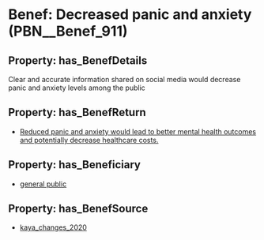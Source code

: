 # Benef: __Decreased panic and anxiety__ (PBN__Benef_911)

## Property: has_BenefDetails

Clear and accurate information shared on social media would decrease panic and anxiety levels among the public

## Property: has_BenefReturn

* [Reduced panic and anxiety would lead to better mental health outcomes and potentially decrease healthcare costs.](../BenefReturn/PBN__BenefReturn_997)

## Property: has_Beneficiary

* [general public](../Stakeholder/PBN__Stakeholder_29)

## Property: has_BenefSource

* [kaya_changes_2020](../Article/PBN__Article_185)

